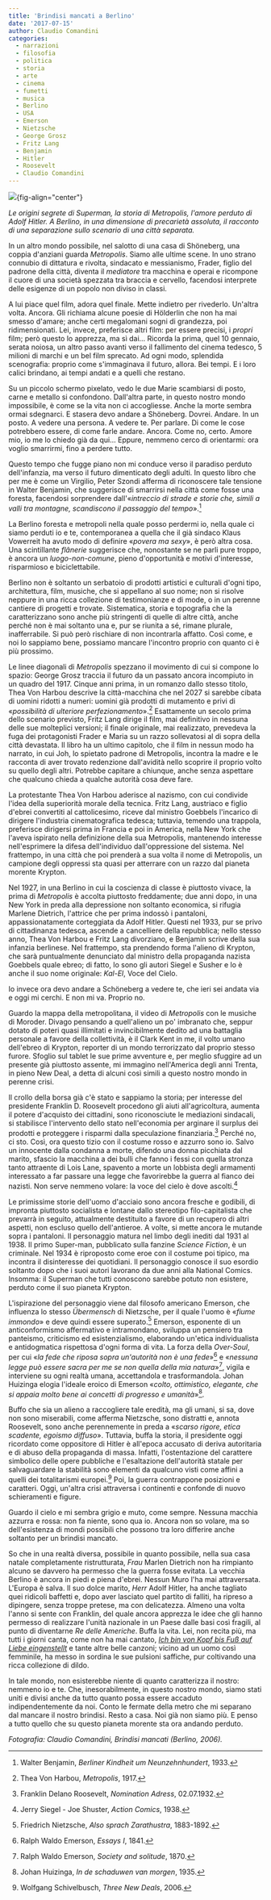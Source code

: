 ```yaml
---
title: 'Brindisi mancati a Berlino'
date: '2017-07-15'
author: Claudio Comandini
categories:
  - narrazioni
  - filosofia
  - politica
  - storia
  - arte
  - cinema
  - fumetti
  - musica
  - Berlino
  - USA
  - Emerson
  - Nietzsche
  - George Grosz
  - Fritz Lang
  - Benjamin
  - Hitler
  - Roosevelt
  - Claudio Comandini
---
```


![](images/brindisi_mancati.jpg){fig-align="center"}

*Le origini segrete di Superman, la storia di Metropolis, l'amore perduto di Adolf Hitler. A Berlino, in una dimensione di precarietà assoluta, il racconto di una separazione sullo scenario di una città separata.*

In un altro mondo possibile, nel salotto di una casa di Shöneberg, una coppia d'anziani guarda *Metropolis*. Siamo alle ultime scene. In uno strano connubio di dittatura e rivolta, sindacato e messianismo, Frader, figlio del padrone della città, diventa il *mediatore* tra macchina e operai e ricompone il cuore di una società spezzata tra braccia e cervello, facendosi interprete delle esigenze di un popolo non diviso in classi.

A lui piace quel film, adora quel finale. Mette indietro per rivederlo. Un'altra volta. Ancora. Gli richiama alcune poesie di Hölderlin che non ha mai smesso d'amare; anche certi megalomani sogni di grandezza, poi ridimensionati. Lei, invece, preferisce altri film: per essere precisi, i *propri* film; però questo lo apprezza, ma sì dai... Ricorda la prima, quel 10 gennaio, serata noiosa, un altro passo avanti verso il fallimento del cinema tedesco, 5 milioni di marchi e un bel film sprecato. Ad ogni modo, splendida scenografia: proprio come s'immaginava il futuro, allora. Bei tempi. E i loro calici brindano, ai tempi andati e a quelli che restano.

Su un piccolo schermo pixelato, vedo le due Marie scambiarsi di posto, carne e metallo si confondono. Dall'altra parte, in questo nostro mondo impossibile, è come se la vita non ci accogliesse. Anche la morte sembra ormai sdegnarci. E stasera devo andare a Shöneberg. Dovrei. Andare. In un posto. A vedere una persona. A vedere te. Per parlare. Di come le cose potrebbero essere, di come farle andare. Ancora. Come no, certo. Amore mio, io me lo chiedo già da qui... Eppure, nemmeno cerco di orientarmi: ora voglio smarrirmi, fino a perdere tutto.

Questo tempo che fugge piano non mi conduce verso il paradiso perduto dell'infanzia, ma verso il futuro dimenticato degli adulti. In questo libro che per me è come un Virgilio, Peter Szondi afferma di riconoscere tale tensione in Walter Benjamin, che suggerisce di smarrirsi nella città come fosse una foresta, facendosi sorprendere dall'«*intreccio di strade e storie che, simili a valli tra montagne, scandiscono il passaggio del tempo*».[^1]

[^1]: Walter Benjamin, *Berliner Kindheit um Neunzehnhundert*, 1933.

La Berlino foresta e metropoli nella quale posso perdermi io, nella quale ci siamo perduti io e te, contemporanea a quella che il già sindaco Klaus Vowerreit ha avuto modo di definire «*povera ma sexy*», è però altra cosa. Una scintillante *flânerie* suggerisce che, nonostante se ne parli pure troppo, è ancora un *luogo-non-comune*, pieno d'opportunità e motivi d'interesse, risparmioso e biciclettabile.

Berlino non è soltanto un serbatoio di prodotti artistici e culturali d'ogni tipo, architettura, film, musiche, che si appellano al suo nome; non si risolve neppure in una ricca collezione di testimonianze e di mode, o in un perenne cantiere di progetti e trovate. Sistematica, storia e topografia che la caratterizzano sono anche più stringenti di quelle di altre città, anche perché non è mai soltanto una e, pur se riunita a sé, rimane plurale, inafferrabile. Si può però rischiare di non incontrarla affatto. Così come, e noi lo sappiamo bene, possiamo mancare l'incontro proprio con quanto ci è più prossimo.

Le linee diagonali di *Metropolis* spezzano il movimento di cui si compone lo spazio: George Grosz traccia il futuro da un passato ancora incompiuto in un quadro del 1917. Cinque anni prima, in un romanzo dallo stesso titolo, Thea Von Harbou descrive la città-macchina che nel 2027 si sarebbe cibata di uomini ridotti a numeri: uomini già prodotti di mutamento e privi di «*possibilità di ulteriore perfezionamento*».[^2] Esattamente un secolo prima dello scenario previsto, Fritz Lang dirige il film, mai definitivo in nessuna delle sue molteplici versioni; il finale originale, mai realizzato, prevedeva la fuga dei protagonisti Frader e Maria su un razzo sollevatosi al di sopra della città devastata. Il libro ha un ultimo capitolo, che il film in nessun modo ha narrato, in cui Joh, lo spietato padrone di Metropolis, incontra la madre e le racconta di aver trovato redenzione dall'avidità nello scoprire il proprio volto su quello degli altri. Potrebbe capitare a chiunque, anche senza aspettare che qualcuno chieda a qualche autorità cosa deve fare.

[^2]: Thea Von Harbou, *Metropolis*, 1917.

La protestante Thea Von Harbou aderisce al nazismo, con cui condivide l'idea della superiorità morale della tecnica. Fritz Lang, austriaco e figlio d'ebrei convertiti al cattolicesimo, riceve dal ministro Goebbels l'incarico di dirigere l'industria cinematografica tedesca; tuttavia, temendo una trappola, preferisce dirigersi prima in Francia e poi in America, nella New York che l'aveva ispirato nella definizione della sua Metropolis, mantenendo interesse nell'esprimere la difesa dell'individuo dall'oppressione del sistema. Nel frattempo, in una città che poi prenderà a sua volta il nome di Metropolis, un campione degli oppressi sta quasi per atterrare con un razzo dal pianeta morente Krypton.

Nel 1927, in una Berlino in cui la coscienza di classe è piuttosto vivace, la prima di *Metropolis* è accolta piuttosto freddamente; due anni dopo, in una New York in preda alla depressione non soltanto economica, si rifugia Marlene Dietrich, l'attrice che per prima indossò i pantaloni, appassionatamente corteggiata da Adolf Hitler. Questi nel 1933, pur se privo di cittadinanza tedesca, ascende a cancelliere della repubblica; nello stesso anno, Thea Von Harbou e Fritz Lang divorziano, e Benjamin scrive della sua infanzia berlinese. Nel frattempo, sta prendendo forma l'alieno di Krypton, che sarà puntualmente denunciato dal ministro della propaganda nazista Goebbels quale ebreo; di fatto, lo sono gli autori Siegel e Susher e lo è anche il suo nome originale: *Kal-El*, Voce del Cielo.

Io invece ora devo andare a Schöneberg a vedere te, che ieri sei andata via e oggi mi cerchi. E non mi va. Proprio no.

Guardo la mappa della metropolitana, il video di *Metropolis* con le musiche di Moroder. Divago pensando a quell'alieno un po' imbranato che, seppur dotato di poteri quasi illimitati e invincibilmente dedito ad una battaglia personale a favore della collettività, è il Clark Kent in me, il volto umano dell'ebreo di Krypton, reporter di un mondo terrorizzato dal proprio stesso furore. Sfoglio sul tablet le sue prime avventure e, per meglio sfuggire ad un presente già piuttosto assente, mi immagino nell'America degli anni Trenta, in pieno New Deal, a detta di alcuni così simili a questo nostro mondo in perenne crisi.

Il crollo della borsa già c'è stato e sappiamo la storia; per interesse del presidente Franklin D. Roosevelt procedono gli aiuti all'agricoltura, aumenta il potere d'acquisto dei cittadini, sono riconosciute le mediazioni sindacali, si stabilisce l'intervento dello stato nell'economia per arginare il surplus dei prodotti e proteggere i risparmi dalla speculazione finanziaria.[^3] Perché no, ci sto. Così, ora questo tizio con il costume rosso e azzurro sono io. Salvo un innocente dalla condanna a morte, difendo una donna picchiata dal marito, sfascio la macchina a dei bulli che fanno i fessi con quella stronza tanto attraente di Lois Lane, spavento a morte un lobbista degli armamenti interessato a far passare una legge che favorirebbe la guerra al fianco dei nazisti. Non serve nemmeno volare: la voce del cielo è dove ascolti.[^4]

[^3]: Franklin Delano Roosevelt, *Nomination Adress*, 02.07.1932.

[^4]: Jerry Siegel - Joe Shuster, *Action Comics*, 1938.

Le primissime storie dell'uomo d'acciaio sono ancora fresche e godibili, di impronta piuttosto socialista e lontane dallo stereotipo filo-capitalista che prevarrà in seguito, attualmente destituito a favore di un recupero di altri aspetti, non escluso quello dell'antieroe. A volte, si mette ancora le mutande sopra i pantaloni. Il personaggio matura nel limbo degli inediti dal 1931 al 1938. Il primo Super-man, pubblicato sulla fanzine *Science Fiction*, è un criminale. Nel 1934 è riproposto come eroe con il costume poi tipico, ma incontra il disinteresse dei quotidiani. Il personaggio conosce il suo esordio soltanto dopo che i suoi autori lavorano da due anni alla National Comics. Insomma: il Superman che tutti conoscono sarebbe potuto non esistere, perduto come il suo pianeta Krypton.

L'ispirazione del personaggio viene dal filosofo americano Emerson, che influenza lo stesso *Übermensch* di Nietzsche, per il quale l'uomo è «*fiume immondo*» e deve quindi essere superato.[^5] Emerson, esponente di un anticonformismo affermativo e intramondano, sviluppa un pensiero tra panteismo, criticismo ed esistenzialismo, elaborando un'etica individualista e antidogmatica rispettosa d'ogni forma di vita. La forza della *Over-Soul*, per cui «*la fede che riposa sopra un'autorità non è una fede*»[^6] e «*nessuna legge può essere sacra per me se non quella della mia natura*»[^7], vigila e interviene su ogni realtà umana, accettandola e trasformandola. Johan Huizinga elogia l'ideale eroico di Emerson «*colto, ottimistico, elegante, che si appaia molto bene ai concetti di progresso e umanità*»[^8].

[^5]: Friedrich Nietzsche, *Also sprach Zarathustra*, 1883-1892.

[^6]: Ralph Waldo Emerson, *Essays I*, 1841.

[^7]: Ralph Waldo Emerson, *Society and solitude*, 1870.

[^8]: Johan Huizinga, *In de schaduwen van morgen*, 1935.

Buffo che sia un alieno a raccogliere tale eredità, ma gli umani, si sa, dove non sono miserabili, come afferma Nietzsche, sono distratti e, annota Roosevelt, sono anche perennemente in preda a «*scarso rigore, etica scadente, egoismo diffuso*». Tuttavia, buffa la storia, il presidente oggi ricordato come oppositore di Hitler è all'epoca accusato di deriva autoritaria e di abuso della propaganda di massa. Infatti, l'ostentazione del carattere simbolico delle opere pubbliche e l'esaltazione dell'autorità statale per salvaguardare la stabilità sono elementi da qualcuno visti come affini a quelli dei totalitarismi europei.[^9] Poi, la guerra contrappone posizioni e caratteri. Oggi, un'altra crisi attraversa i continenti e confonde di nuovo schieramenti e figure.

[^9]: Wolfgang Schivelbusch, *Three New Deals*, 2006.

Guardo il cielo e mi sembra grigio e muto, come sempre. Nessuna macchia azzurra e rossa: non fa niente, sono qua io. Ancora non so volare, ma so dell'esistenza di mondi possibili che possono tra loro differire anche soltanto per un brindisi mancato.

So che in una realtà diversa, possibile in quanto possibile, nella sua casa natale completamente ristrutturata, *Frau* Marlen Dietrich non ha rimpianto alcuno se davvero ha permesso che la guerra fosse evitata. La vecchia Berlino è ancora in piedi e piena d'ebrei. Nessun Muro l'ha mai attraversata. L'Europa è salva. Il suo dolce marito, *Herr* Adolf Hitler, ha anche tagliato quei ridicoli baffetti e, dopo aver lasciato quel partito di falliti, ha ripreso a dipingere, senza troppe pretese, ma con delicatezza. Almeno una volta l'anno si sente con Franklin, del quale ancora apprezza le idee che gli hanno permesso di realizzare l'unità nazionale in un Paese dalle basi così fragili, al punto di diventarne *Re delle Americhe*. Buffa la vita. Lei, non recita più, ma tutti i giorni canta, come non ha mai cantato, [*Ich bin von Kopf bis Fuß auf Liebe eingenstellt*](https://www.youtube.com/watch?v=ahyLLX0tmD8) e tante altre belle canzoni; vicino ad un uomo così femminile, ha messo in sordina le sue pulsioni saffiche, pur coltivando una ricca collezione di dildo.

In tale mondo, non esisterebbe niente di quanto caratterizza il nostro: nemmeno io e te. Che, inesorabilmente, in questo nostro mondo, siamo stati uniti e divisi anche da tutto quanto possa essere accaduto indipendentemente da noi. Conto le fermate della metro che mi separano dal mancare il nostro brindisi. Resto a casa. Noi già non siamo più. E penso a tutto quello che su questo pianeta morente sta ora andando perduto.

*Fotografia: Claudio Comandini, Brindisi mancati (Berlino, 2006).*
